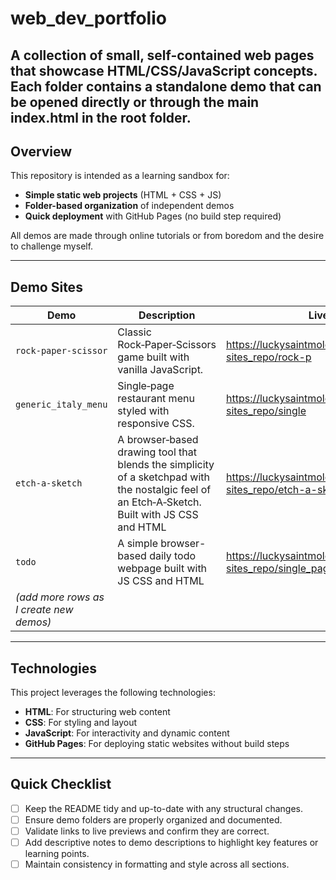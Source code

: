 # web_dev_portfolio

A collection of small, self-contained web pages that showcase  HTML/CSS/JavaScript concepts. Each folder contains a standalone demo that can be opened directly or through the main index.html in the root folder.
---

## Overview  

This repository is intended as a learning sandbox for:  
- **Simple static web projects** (HTML + CSS + JS)  
- **Folder-based organization** of independent demos  
- **Quick deployment** with GitHub Pages (no build step required)  

All demos are made through online tutorials or from boredom and the desire to challenge myself. 

---

## Demo Sites  

| Demo                | Description                                                               | Live Preview |
|---------------------|---------------------------------------------------------------------------|--------------|
| `rock-paper-scissor` | Classic Rock‑Paper‑Scissors game built with vanilla JavaScript.          | <https://luckysaintmolotov.github.io/web_pages-sites_repo/rock-p>
| `generic_italy_menu` | Single‑page restaurant menu styled with responsive CSS.                  | <https://luckysaintmolotov.github.io/web_pages-sites_repo/single>
| `etch-a-sketch` | A browser‑based drawing tool that blends the simplicity of a sketchpad with the nostalgic feel of an Etch‑A‑Sketch. Built with JS CSS and HTML |<https://luckysaintmolotov.github.io/web_pages-sites_repo/etch-a-sketch/index.html>
|`todo`| A simple browser-based daily todo webpage built with JS CSS and HTML | <https://luckysaintmolotov.github.io/web_pages-sites_repo/single_page/todo/index.htm>
| *(add more rows as I create new demos)* |  |  |

---


## Technologies
This project leverages the following technologies:
- **HTML**: For structuring web content
- **CSS**: For styling and layout
- **JavaScript**: For interactivity and dynamic content
- **GitHub Pages**: For deploying static websites without build steps

---

## Quick Checklist  

- [ ] Keep the README tidy and up-to-date with any structural changes.  
- [ ] Ensure demo folders are properly organized and documented.  
- [ ] Validate links to live previews and confirm they are correct.  
- [ ] Add descriptive notes to demo descriptions to highlight key features or learning points.  
- [ ] Maintain consistency in formatting and style across all sections.
